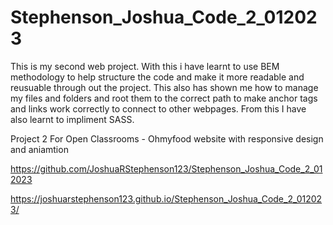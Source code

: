 # Stephenson_Joshua_Code_2_012023

This is my second web project. With this i have learnt to use BEM methodology to help structure the code and make it more readable and reusuable through out the project. This also has shown me how to manage my files and folders and root them to the correct path to make anchor tags and links work correctly to connect to other webpages.
From this I have also learnt to impliment SASS.

Project 2 For Open Classrooms - Ohmyfood website with responsive design and aniamtion


https://github.com/JoshuaRStephenson123/Stephenson_Joshua_Code_2_012023


https://joshuarstephenson123.github.io/Stephenson_Joshua_Code_2_012023/
